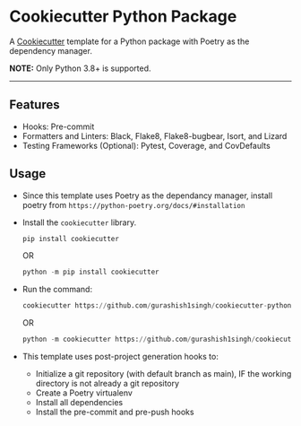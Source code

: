 # Cookiecutter Python Package

A [Cookiecutter](https://github.com/cookiecutter/cookiecutter) template for a Python package with Poetry as the dependency manager.

**NOTE:** Only Python 3.8+ is supported.

---

## Features
- Hooks: Pre-commit
- Formatters and Linters: Black, Flake8, Flake8-bugbear, Isort, and Lizard
- Testing Frameworks (Optional): Pytest, Coverage, and CovDefaults

## Usage

- Since this template uses Poetry as the dependancy manager, install poetry from `https://python-poetry.org/docs/#installation`

- Install the `cookiecutter` library.

    ```python
    pip install cookiecutter
    ```
    OR
    ```python
    python -m pip install cookiecutter
    ```

- Run the command:
    ```python
    cookiecutter https://github.com/gurashish1singh/cookiecutter-python.git
    ```
    OR
    ```python
    python -m cookiecutter https://github.com/gurashish1singh/cookiecutter-python.git
    ```
- This template uses post-project generation hooks to:
   - Initialize a git repository (with default branch as main), IF the working directory is not already a git repository
   - Create a Poetry virtualenv
   - Install all dependencies
   - Install the pre-commit and pre-push hooks
